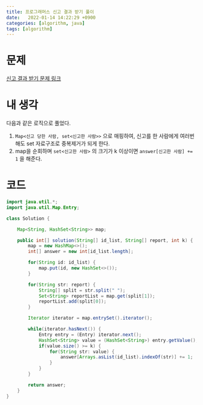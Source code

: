 ```yaml
---
title: 프로그래머스 신고 결과 받기 풀이
date:   2022-01-14 14:22:29 +0900
categories: [algorithm, java]
tags: [algorithm]
---
```


# 문제
[신고 결과 받기 문제 링크](https://programmers.co.kr/learn/courses/30/lessons/92334)

# 내 생각
다음과 같은 로직으로 풀었다.
1. `Map<신고 당한 사람, set<신고한 사람>>` 으로 매핑하여, 신고를 한 사람에게 여러번해도 set 자료구조로 중복제거가 되게 한다.
2. map을 순회하며 `set<신고한 사람>` 의 크기가 k 이상이면 `answer[신고한 사람] += 1` 을 해준다.

# 코드
```java
import java.util.*;
import java.util.Map.Entry;

class Solution {

    Map<String, HashSet<String>> map;

    public int[] solution(String[] id_list, String[] report, int k) {
        map = new HashMap<>();
        int[] answer = new int[id_list.length];

        for(String id: id_list) {
            map.put(id, new HashSet<>());
        }

        for(String str: report) {
            String[] split = str.split(" ");
            Set<String> reportList = map.get(split[1]);
            reportList.add(split[0]);
        }

        Iterator iterator = map.entrySet().iterator();

        while(iterator.hasNext()) {
            Entry entry = (Entry) iterator.next();
            HashSet<String> value = (HashSet<String>) entry.getValue();
            if(value.size() >= k) {
                for(String str: value) {
                    answer[Arrays.asList(id_list).indexOf(str)] += 1;
                }
            }
        }

        return answer;
    }
}
```

